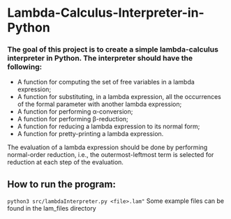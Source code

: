 # Lambda-Calculus-Interpreter-in-Python
### The goal of this project is to create a simple lambda-calculus interpreter in Python. The interpreter should have the following:
- A function for computing the set of free variables in a lambda expression;
- A function for substituting, in a lambda expression, all the occurrences of the formal parameter with another lambda expression;
- A function for performing α-conversion;
- A function for performing β-reduction;
- A function for reducing a lambda expression to its normal form;
- A function for pretty-printing a lambda expression.

The evaluation of a lambda expression should be done by performing normal-order reduction, i.e., the outermost-leftmost term is selected for reduction at each step of the evaluation.
## How to run the program:
`python3 src/lambdaInterpreter.py <file>.lam"`
Some example files can be found in the lam_files directory
